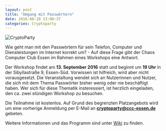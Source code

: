 ```yaml
---
layout: post
title: "Umgang mit Passwörtern"
date: 2016-08-28 13:00:37
categories: Cryptoparty
---
```


![CryptoParty](/media/2014-07-04/web_800px.png)


Wie geht man mit den Passwörtern für sein Telefon, Computer und Diensleistungen im Internet korrekt um? - Auf diese Frage gibt der Chaos Computer Club Essen im Rahmen eines Workshops eine Antwort.

Der Workshop findet am **13. September 2016** statt und beginnt um **19 Uhr** in der Sibyllastraße 9, Essen-Süd. Vorwissen ist hilfreich, wird aber nicht vorausgesetzt. Die Veranstaltung wendet sich an Nutzerinnen und Nutzer, die sich mit dem Thema Passwörter bisher wenig oder nie beschäftigt haben. Wer sich für diese Thematik insteressiert, ist herzlich eingeladen, den ca. zwei stündigen Workshop zu besuchen.

Die Teilnahme ist kostenlos. Auf Grund des begrenzten Platzangebots wird um eine vorherige Anmeldung per E-Mail an **cryptoparty@ccc-essen.de** gebeten.

Weitere Informationen und das Programm sind unter [Wiki](https://wiki.chaospott.de/CryptoParty) zu finden.
